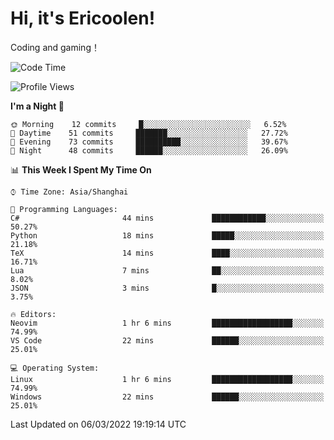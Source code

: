 # Hi, it's Ericoolen!
Coding and gaming！

<!--START_SECTION:waka-->
![Code Time](http://img.shields.io/badge/Code%20Time-186%20hrs%205%20mins-blue)

![Profile Views](http://img.shields.io/badge/Profile%20Views-0-blue)

**I'm a Night 🦉** 

```text
🌞 Morning    12 commits     █░░░░░░░░░░░░░░░░░░░░░░░░   6.52% 
🌆 Daytime    51 commits     ███████░░░░░░░░░░░░░░░░░░   27.72% 
🌃 Evening    73 commits     ██████████░░░░░░░░░░░░░░░   39.67% 
🌙 Night      48 commits     ██████░░░░░░░░░░░░░░░░░░░   26.09%

```


📊 **This Week I Spent My Time On** 

```text
⌚︎ Time Zone: Asia/Shanghai

💬 Programming Languages: 
C#                       44 mins             ████████████░░░░░░░░░░░░░   50.27% 
Python                   18 mins             █████░░░░░░░░░░░░░░░░░░░░   21.18% 
TeX                      14 mins             ████░░░░░░░░░░░░░░░░░░░░░   16.71% 
Lua                      7 mins              ██░░░░░░░░░░░░░░░░░░░░░░░   8.02% 
JSON                     3 mins              █░░░░░░░░░░░░░░░░░░░░░░░░   3.75%

🔥 Editors: 
Neovim                   1 hr 6 mins         ██████████████████░░░░░░░   74.99% 
VS Code                  22 mins             ██████░░░░░░░░░░░░░░░░░░░   25.01%

💻 Operating System: 
Linux                    1 hr 6 mins         ██████████████████░░░░░░░   74.99% 
Windows                  22 mins             ██████░░░░░░░░░░░░░░░░░░░   25.01%

```


 Last Updated on 06/03/2022 19:19:14 UTC
<!--END_SECTION:waka-->

